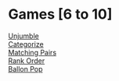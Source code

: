# Games [6 to 10]

<a href="https://wordwall.net/play/10287/529/427" target="_blank">Unjumble</a><br/>
<a href="https://wordwall.net/resource/10287599" target="_blank">Categorize</a><br/>
<a href="https://wordwall.net/play/10287/729/966" target="_blank">Matching Pairs</a><br/>
<a href="https://wordwall.net/play/10287/787/766" target="_blank">Rank Order</a><br/>
<a href="https://wordwall.net/play/10287/831/692" target="_blank">Ballon Pop</a><br/>
